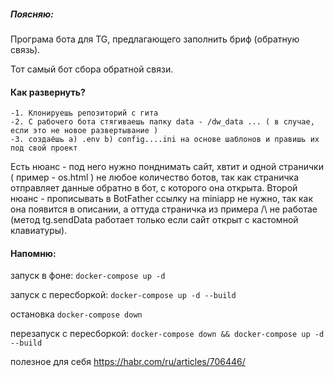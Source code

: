 ##### Поясняю:
Програма бота для TG, предлагающего заполнить бриф (обратную связь). 

Тот самый бот сбора обратной связи. 

#### Как развернуть?
    -1. Клонируешь репозиторий с гита
    -2. С рабочего бота стягиваешь папку data - /dw_data ... ( в случае, если это не новое развертывание )
    -3. создаёшь а) .env b) config....ini на основе шаблонов и правишь их под свой проект
    

Есть нюанс - под него нужно понднимать сайт, хвтит и одной странички ( пример - os.html ) не любое количество ботов, так как страничка отправляет данные обратно в бот, с которого она открыта. 
Второй нюанс - прописывать в BotFather ссылку на miniapp не нужно, так как она появится в описании, а оттуда страничка из примера /\ не работае (метод tg.sendData работает только если сайт открыт с кастомной клавиатуры).

#### Напомню:
запуск в фоне:
``` docker-compose up -d ```
 
запуск с пересборкой:
``` docker-compose up -d --build ```

остановка
``` docker-compose down ```

перезапуск с пересборкой:
```docker-compose down && docker-compose up -d --build```



полезное для себя
https://habr.com/ru/articles/706446/